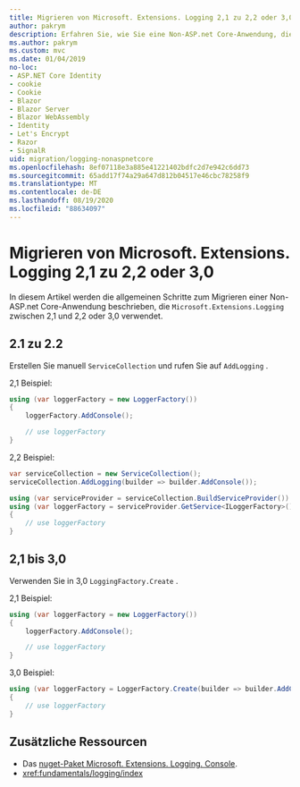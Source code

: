```yaml
---
title: Migrieren von Microsoft. Extensions. Logging 2,1 zu 2,2 oder 3,0
author: pakrym
description: Erfahren Sie, wie Sie eine Non-ASP.net Core-Anwendung, die Microsoft. Extensions. Logging verwendet, von 2,1 zu 2,2 oder 3,0 migrieren.
ms.author: pakrym
ms.custom: mvc
ms.date: 01/04/2019
no-loc:
- ASP.NET Core Identity
- cookie
- Cookie
- Blazor
- Blazor Server
- Blazor WebAssembly
- Identity
- Let's Encrypt
- Razor
- SignalR
uid: migration/logging-nonaspnetcore
ms.openlocfilehash: 8ef07118e3a885e41221402bdfc2d7e942c6dd73
ms.sourcegitcommit: 65add17f74a29a647d812b04517e46cbc78258f9
ms.translationtype: MT
ms.contentlocale: de-DE
ms.lasthandoff: 08/19/2020
ms.locfileid: "88634097"
---
```

# <a name="migrate-from-microsoftextensionslogging-21-to-22-or-30"></a>Migrieren von Microsoft. Extensions. Logging 2,1 zu 2,2 oder 3,0

In diesem Artikel werden die allgemeinen Schritte zum Migrieren einer Non-ASP.net Core-Anwendung beschrieben, die `Microsoft.Extensions.Logging` zwischen 2,1 und 2,2 oder 3,0 verwendet.

## <a name="21-to-22"></a>2.1 zu 2.2

Erstellen Sie manuell `ServiceCollection` und rufen Sie auf `AddLogging` .

2,1 Beispiel:

```csharp
using (var loggerFactory = new LoggerFactory())
{
    loggerFactory.AddConsole();

    // use loggerFactory
}
```

2,2 Beispiel:

```csharp
var serviceCollection = new ServiceCollection();
serviceCollection.AddLogging(builder => builder.AddConsole());

using (var serviceProvider = serviceCollection.BuildServiceProvider())
using (var loggerFactory = serviceProvider.GetService<ILoggerFactory>())
{
    // use loggerFactory
}
```

## <a name="21-to-30"></a>2,1 bis 3,0

Verwenden Sie in 3,0 `LoggingFactory.Create` .

2,1 Beispiel:

```csharp
using (var loggerFactory = new LoggerFactory())
{
    loggerFactory.AddConsole();

    // use loggerFactory
}
```

3,0 Beispiel:

```csharp
using (var loggerFactory = LoggerFactory.Create(builder => builder.AddConsole()))
{
    // use loggerFactory
}
```

## <a name="additional-resources"></a>Zusätzliche Ressourcen

* Das [nuget-Paket Microsoft. Extensions. Logging. Console](https://www.nuget.org/packages/Microsoft.Extensions.Logging.Console/).
* <xref:fundamentals/logging/index>
